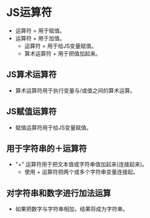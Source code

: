 # JS运算符

- 运算符 = 用于赋值。
- 运算符 + 用于加值。
  - 运算符 = 用于给JS变量赋值。
  - 算术运算符 + 用于把值加起来。

## JS算术运算符

- 算术运算符用于执行变量与/或值之间的算术运算。

## JS赋值运算符

- 赋值运算符用于给JS变量赋值。

## 用于字符串的＋运算符

- "+" 运算符用于把文本值或字符串值加起来(连接起来)。
  - 使用 + 运算符把两个或多个字符串变量连接起。

## 对字符串和数字进行加法运算

- 如果把数字与字符串相加，结果将成为字符串。